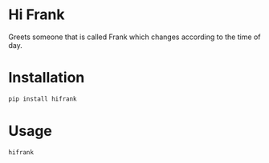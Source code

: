 # Hi Frank

Greets someone that is called Frank which changes according to the time of day.

# Installation
```bash
pip install hifrank
```

# Usage
```bash
hifrank
```
